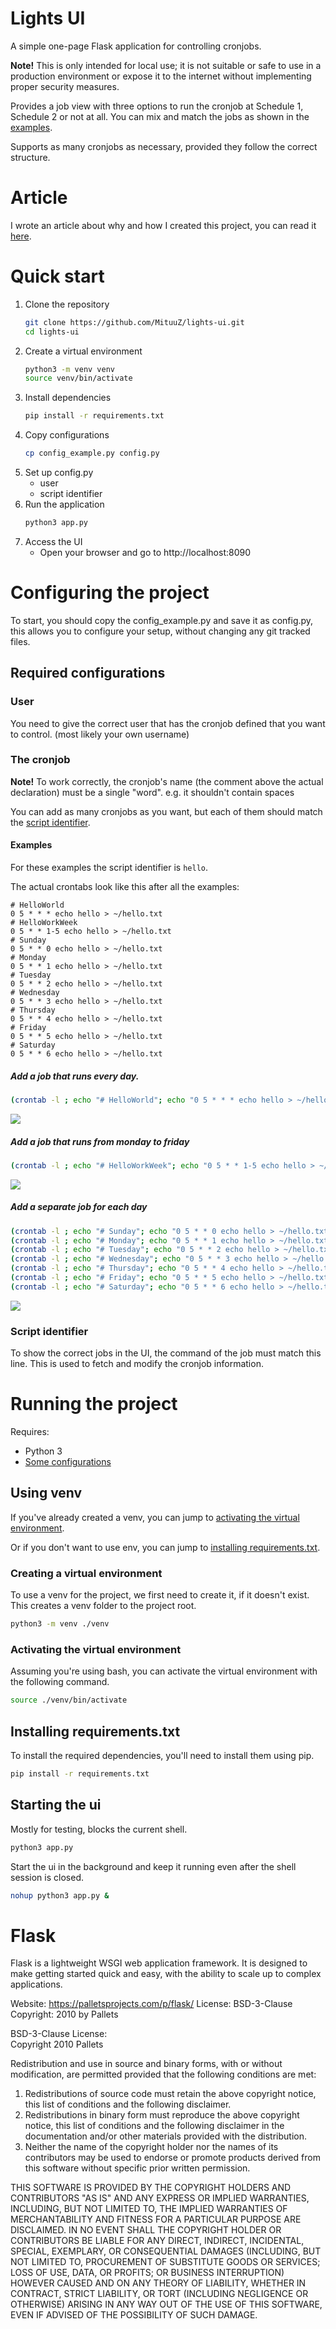 # Lights UI
A simple one-page Flask application for controlling cronjobs.

**Note!** This is only intended for local use; it is not suitable or safe to use in a production environment or 
expose it to the internet without implementing proper security measures.

Provides a job view with three options to run the cronjob at Schedule 1, Schedule 2 or not at all. 
You can mix and match the jobs as shown in the [examples](#examples).

Supports as many cronjobs as necessary, provided they follow the correct structure.

# Article
I wrote an article about why and how I created this project, you can read it [here](https://mituuz.com/content/crontab_python_ui.html).

# Quick start
1. Clone the repository
    ```bash
    git clone https://github.com/MituuZ/lights-ui.git
    cd lights-ui
    ```
2. Create a virtual environment
   ```bash
   python3 -m venv venv
   source venv/bin/activate
   ```
3. Install dependencies
   ```bash
   pip install -r requirements.txt
   ```
4. Copy configurations
    ```bash
    cp config_example.py config.py
    ```
5. Set up config.py
    - user
    - script identifier
6. Run the application
    ```bash
    python3 app.py
    ```
7. Access the UI
    - Open your browser and go to http://localhost:8090

# Configuring the project
To start, you should copy the config_example.py and save it as config.py, this allows you to configure your setup,
without changing any git tracked files.

## Required configurations
### User
You need to give the correct user that has the cronjob defined that you want to control. (most likely your own username)

### The cronjob
**Note!** To work correctly, the cronjob's name (the comment above the actual declaration) must be a single "word".
e.g. it shouldn't contain spaces

You can add as many cronjobs as you want, but each of them should match the [script identifier](#script-identifier).

#### Examples
For these examples the script identifier is `hello`.

The actual crontabs look like this after all the examples:
```
# HelloWorld
0 5 * * * echo hello > ~/hello.txt
# HelloWorkWeek
0 5 * * 1-5 echo hello > ~/hello.txt
# Sunday
0 5 * * 0 echo hello > ~/hello.txt
# Monday
0 5 * * 1 echo hello > ~/hello.txt
# Tuesday
0 5 * * 2 echo hello > ~/hello.txt
# Wednesday
0 5 * * 3 echo hello > ~/hello.txt
# Thursday
0 5 * * 4 echo hello > ~/hello.txt
# Friday
0 5 * * 5 echo hello > ~/hello.txt
# Saturday
0 5 * * 6 echo hello > ~/hello.txt
```

##### Add a job that runs every day.
```bash
(crontab -l ; echo "# HelloWorld"; echo "0 5 * * * echo hello > ~/hello.txt") | crontab -
```

![](./assets/every-day-of-the-week.png)

##### Add a job that runs from monday to friday
```bash
(crontab -l ; echo "# HelloWorkWeek"; echo "0 5 * * 1-5 echo hello > ~/hello.txt") | crontab -
```

![](./assets/work-week.png)

##### Add a separate job for each day
```bash
(crontab -l ; echo "# Sunday"; echo "0 5 * * 0 echo hello > ~/hello.txt") | crontab -
(crontab -l ; echo "# Monday"; echo "0 5 * * 1 echo hello > ~/hello.txt") | crontab -
(crontab -l ; echo "# Tuesday"; echo "0 5 * * 2 echo hello > ~/hello.txt") | crontab -
(crontab -l ; echo "# Wednesday"; echo "0 5 * * 3 echo hello > ~/hello.txt") | crontab -
(crontab -l ; echo "# Thursday"; echo "0 5 * * 4 echo hello > ~/hello.txt") | crontab -
(crontab -l ; echo "# Friday"; echo "0 5 * * 5 echo hello > ~/hello.txt") | crontab -
(crontab -l ; echo "# Saturday"; echo "0 5 * * 6 echo hello > ~/hello.txt") | crontab -
```

![](./assets/job-per-day.png)

### Script identifier
To show the correct jobs in the UI, the command of the job must match this line. 
This is used to fetch and modify the cronjob information.

# Running the project
Requires:
- Python 3
- [Some configurations](#required-configurations)

## Using venv
If you've already created a venv, you can jump to [activating the virtual environment](#activating-the-virtual-environment).

Or if you don't want to use env, you can jump to [installing requirements.txt](#installing-requirementstxt).

### Creating a virtual environment
To use a venv for the project, we first need to create it, if it doesn't exist. This creates a venv folder
to the project root.
```bash
python3 -m venv ./venv
```

### Activating the virtual environment
Assuming you're using bash, you can activate the virtual environment with the following command.
```bash
source ./venv/bin/activate
```

## Installing requirements.txt
To install the required dependencies, you'll need to install them using pip.

```bash
pip install -r requirements.txt
```

## Starting the ui
Mostly for testing, blocks the current shell.
```bash
python3 app.py
```

Start the ui in the background and keep it running even after the shell session is closed.
```bash
nohup python3 app.py &
```

# Flask
Flask is a lightweight WSGI web application framework. It is designed to make getting started quick and easy, with the ability to scale up to complex applications.

Website: https://palletsprojects.com/p/flask/
License: BSD-3-Clause
Copyright: 2010 by Pallets

BSD-3-Clause License:  
Copyright 2010 Pallets

Redistribution and use in source and binary forms, with or without modification, are permitted provided that the following conditions are met:

1. Redistributions of source code must retain the above copyright notice, this list of conditions and the following disclaimer.
2. Redistributions in binary form must reproduce the above copyright notice, this list of conditions and the following disclaimer in the documentation and/or other materials provided with the distribution.
3. Neither the name of the copyright holder nor the names of its contributors may be used to endorse or promote products derived from this software without specific prior written permission.

THIS SOFTWARE IS PROVIDED BY THE COPYRIGHT HOLDERS AND CONTRIBUTORS "AS IS" AND ANY EXPRESS OR IMPLIED WARRANTIES, INCLUDING, BUT NOT LIMITED TO, THE IMPLIED WARRANTIES OF MERCHANTABILITY AND FITNESS FOR A PARTICULAR PURPOSE ARE DISCLAIMED. IN NO EVENT SHALL THE COPYRIGHT HOLDER OR CONTRIBUTORS BE LIABLE FOR ANY DIRECT, INDIRECT, INCIDENTAL, SPECIAL, EXEMPLARY, OR CONSEQUENTIAL DAMAGES (INCLUDING, BUT NOT LIMITED TO, PROCUREMENT OF SUBSTITUTE GOODS OR SERVICES; LOSS OF USE, DATA, OR PROFITS; OR BUSINESS INTERRUPTION) HOWEVER CAUSED AND ON ANY THEORY OF LIABILITY, WHETHER IN CONTRACT, STRICT LIABILITY, OR TORT (INCLUDING NEGLIGENCE OR OTHERWISE) ARISING IN ANY WAY OUT OF THE USE OF THIS SOFTWARE, EVEN IF ADVISED OF THE POSSIBILITY OF SUCH DAMAGE.

